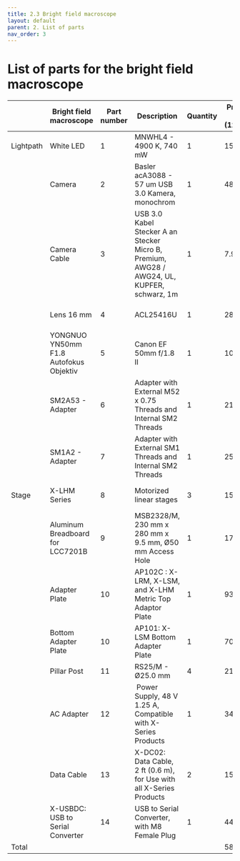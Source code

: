```yaml
---
title: 2.3 Bright field macroscope
layout: default
parent: 2. List of parts
nav_order: 3
---
```


# List of parts for the bright field macroscope

|           | Bright field macroscope     | Part number | Description                                                          | Quantity | Price per unit (12/2023) | Vendor   | Link                                                                                                                                                                           |
| --------- | -------------------------------------- | ----------- | -------------------------------------------------------------------- | -------- | -------------- | -------- | ------------------------------------------------------------------------------------------------------------------------------------------------------------------------------ |
| Lightpath | White LED                              | 1           | MNWHL4 - 4900 K, 740 mW                                              | 1        | 155.69         | Thorlabs | [https://www.thorlabs.de/MNWHL4](https://www.thorlabs.de/thorproduct.cfm?partnumber=MNWHL4)                                                         |
|           | Camera                                 | 2           | Basler acA3088 - 57 um USB 3.0 Kamera, monochrom                     | 1        | 485            | Edmund   | [https://www.edmundoptics.de/monochrome-camera/37365/](https://www.edmundoptics.de/p/basler-ace-aca3088-57um-usb-30-monochrome-camera/37365/) |
|           | Camera   Cable                              | 3           | USB 3.0 Kabel Stecker A an Stecker Micro B, Premium, AWG28 / AWG24, UL, KUPFER, schwarz, 1m                        | 1        | 7.90            | Kabelmeister   | [https://www.kabelmeister.de/](https://www.kabelmeister.de/USB-3.0-Kabel-Stecker-A-an-Stecker-Micro-B-Premium-AWG28-AWG24-UL-KUPFER-schwarz-1m/UK30P-AMB-010S) |
|           | Lens 16 mm                             | 4           | ACL25416U                                                            | 1        | 28.59          | Thorlabs | [https://www.thorlabs.de/ACL25416U-A](https://www.thorlabs.de/thorproduct.cfm?partnumber=ACL25416U-A)                                               |
|           | YONGNUO YN50mm F1.8 Autofokus Objektiv | 5          | Canon EF 50mm f/1.8 II                                               | 1        | 100            | YONGNUO  | [https://th.hkyongnuo.com/](https://th.hkyongnuo.com/products/yn50mm-f18)                                                                                                                             |
|           | SM2A53 - Adapter                       | 6         | Adapter with External M52 x 0.75 Threads and Internal SM2 Threads    | 1        | 21.07          | Thorlabs | [https://www.thorlabs.com/SM2A53](https://www.thorlabs.com/thorproduct.cfm?partnumber=SM2A53)                                                       |
|           | SM1A2 - Adapter                        | 7          | Adapter with External SM1 Threads and Internal SM2 Threads           | 1        | 25.31          | Thorlabs | [https://www.thorlabs.com/SM1A2](https://www.thorlabs.com/thorproduct.cfm?partnumber=SM1A2)                                                         |
| Stage     | X-LHM Series                           | 8          | Motorized linear stages                                              | 3        | 1500           | Zaber    | [https://www.zaber.com/X-LHM](https://www.zaber.com/products/linear-stages/X-LHM)                                                                                                                             |
|           | Aluminum Breadboard for LCC7201B       | 9           | MSB2328/M, 230 mm x 280 mm x 9.5 mm, Ø50 mm Access Hole              | 1        | 171.8          | Thorlabs | [https://www.thorlabs.com/MSB2328/M](https://www.thorlabs.com/thorproduct.cfm?partnumber=MSB2328/M)                                                 |
|           | Adapter Plate                          | 10          | AP102C : X-LRM, X-LSM, and X-LHM Metric Top Adaptor Plate                                      | 1        | 93             | Zaber    | [https://www.zaber.comAP102C](https://www.zaber.com/products/accessories/AP102C)                                                                           |
|           | Bottom Adapter Plate                   | 10         | AP101: X-LSM Bottom Adapter Plate                                    | 1        | 70             | Zaber    | [https://www.thorlabs.comcomRS25/M](https://www.thorlabs.com/thorproduct.cfm?partnumber=RS25/M)
|           | Pillar Post                   | 11         | RS25/M - Ø25.0 mm                                   | 4        | 21.43             | Zaber    | [https://www.zaber.com/AP101](https://www.zaber.com/products/accessories/AP101)|
|           | AC Adapter                             | 12        |  Power Supply, 48 V 1.25 A, Compatible with X-Series Products        | 1        | 34             | Zaber    | [https://www.zaber.com/PS13S-48V12](https://www.zaber.com/products/accessories/PS13S-48V12)                                                               |
|           | Data Cable                             | 13          | X-DC02: Data Cable,  2 ft (0.6 m), for Use with all X-Series Products | 2        | 15             | Zaber    | [https://www.zaber.com/X-DC02](https://www.zaber.com/products/accessories/X-DC02)                                                                         |
|           | X-USBDC: USB to Serial Converter       | 14        | USB to Serial Converter, with M8 Female Plug                 | 1        | 44             | Zaber    | [https://www.zaber.com/X-USBDC](https://www.zaber.com/products/accessories/X-USBDC)                                                                       |
| Total     |                                        |             |                                                                      |          | 5837.08        |          |                                                                                                                                                                                |
